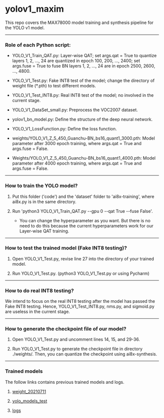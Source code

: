 # yolov1_maxim
 This repo covers the MAX78000 model training and synthesis pipeline for the YOLO v1 model.

---

### Role of each Python script:

* YOLO_V1_Train_QAT.py: Layer-wise QAT; set args.qat = True to quantize layers 1, 2, ..., 24 are quantized in epoch 100, 200, ..., 2400; set args.fuse = True to fuse BN layers 1, 2, ..., 24 are in epoch 2500, 2600, ..., 4800.

* YOLO_V1_Test.py: Fake INT8 test of the model; change the directory of weight file (*.pth) to test different models.

* YOLO_V1_Test_INT8.py: Real INT8 test of the model; no involved in the current stage.

* YOLO_V1_DataSet_small.py: Preprocess the VOC2007 dataset.

* yolov1_bn_model.py: Define the structure of the deep neural network.

* YOLO_V1_LossFunction.py: Define the loss function.

* weights/YOLO_V1_Z_5_450_Guanchu-BN_bs16_quant1_3000.pth: Model parameter after 3000 epoch training, where args.qat = True and args.fuse = False. 

* Weights/YOLO_V1_Z_5_450_Guanchu-BN_bs16_quant1_4000.pth: Model parameter after 4000 epoch training, where args.qat = True and args.fuse = False. 


---

### How to train the YOLO model?

1. Put this folder ('code') and the 'dataset' folder to 'ai8x-training', where ai8x.py is in the same directory.

2. Run 'python3 YOLO_V1_Train_QAT.py --gpu 0 --qat True --fuse False'.

    * You can change the hyperparameter as you want. But there is no need to do this because the current hyperparameters work for our Layer-wise QAT training.


---

### How to test the trained model (Fake INT8 testing)?

1. Open YOLO_V1_Test.py, revise line 27 into the directory of your trained model.

2. Run YOLO_V1_Test.py. (python3 YOLO_V1_Test.py or using Pycharm)


---

### How to do real INT8 testing?

We intend to focus on the real INT8 testing after the model has passed the Fake INT8 testing. Hence, YOLO_V1_Test_INT8.py, nms.py, and sigmoid.py are useless in the current stage.


---

### How to generate the checkpoint file of our model?

1. Open YOLO_V1_Test.py and uncomment lines 14, 15, and 29-36.

2. Run YOLO_V1_Test.py to generate the checkpoint file in directory ./weights/. Then, you can quantize the checkpoint using ai8x-synthesis.


---

### Trained models

The follow links contains previous trained models and logs.

1. [weight_20210711](https://drive.google.com/drive/folders/1vq-7v-ALpb-Rja-A26G-X3aW25lZYPr6?usp=sharing)

2. [yolo_models_test](https://drive.google.com/drive/folders/1i2Wiom7VP05wWcpyN4yMaJavjDQnS49T?usp=sharing) 

3. [logs](https://drive.google.com/drive/folders/1gHSb_aIbfadDJwKjGwqWi9tjVzLNtzx0?usp=sharing)